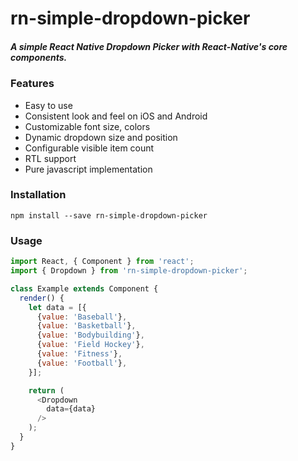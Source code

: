 # rn-simple-dropdown-picker

##### A simple React Native Dropdown Picker with React-Native's core components.

### Features

- Easy to use
- Consistent look and feel on iOS and Android
- Customizable font size, colors
- Dynamic dropdown size and position
- Configurable visible item count
- RTL support
- Pure javascript implementation

### Installation

`npm install --save rn-simple-dropdown-picker`

### Usage

```javascript
import React, { Component } from 'react';
import { Dropdown } from 'rn-simple-dropdown-picker';

class Example extends Component {
  render() {
    let data = [{
	  {value: 'Baseball'},
	  {value: 'Basketball'},
	  {value: 'Bodybuilding'},
	  {value: 'Field Hockey'},
	  {value: 'Fitness'},
	  {value: 'Football'},
    }];

    return (
      <Dropdown
        data={data}
      />
    );
  }
}
```
